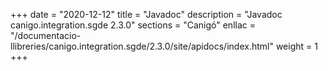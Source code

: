+++
date        = "2020-12-12"
title       = "Javadoc"
description = "Javadoc canigo.integration.sgde 2.3.0"
sections    = "Canigó"
enllac		= "/documentacio-llibreries/canigo.integration.sgde/2.3.0/site/apidocs/index.html"
weight		= 1
+++
